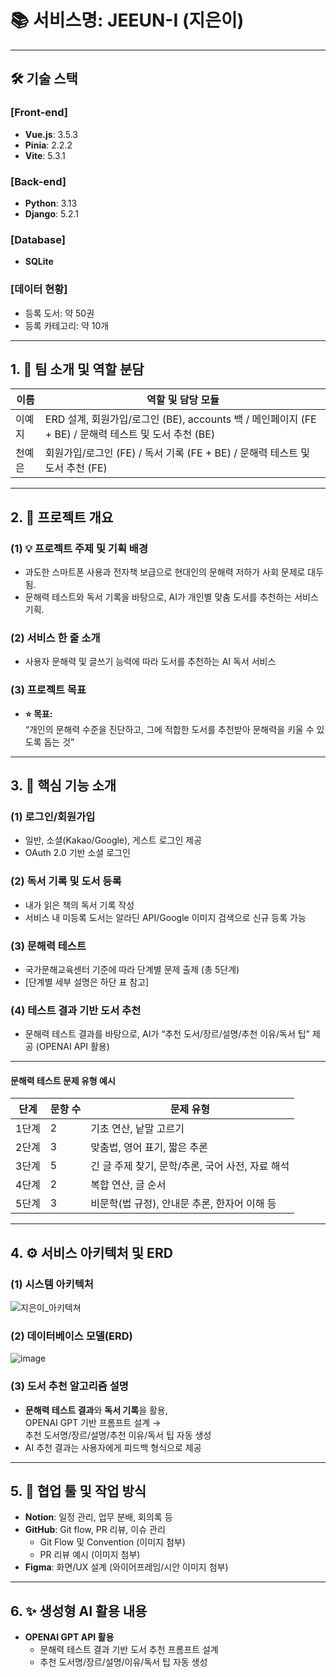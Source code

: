 # 📚 서비스명: JEEUN-I (지은이)

---

## 🛠️ 기술 스택

### [Front-end]
- **Vue.js**: 3.5.3
- **Pinia**: 2.2.2
- **Vite**: 5.3.1

### [Back-end]
- **Python**: 3.13
- **Django**: 5.2.1

### [Database]
- **SQLite**

### [데이터 현황]
- 등록 도서: 약 50권  
- 등록 카테고리: 약 10개

---

## 1. 👥 팀 소개 및 역할 분담

| 이름      | 역할 및 담당 모듈                                           |
|----------|------------------------------------------------------------|
| 이예지     | ERD 설계, 회원가입/로그인 (BE), accounts 백 / 메인페이지 (FE + BE) / 문해력 테스트 및 도서 추천 (BE)        |
| 천예은     | 회원가입/로그인 (FE) / 독서 기록 (FE + BE) / 문해력 테스트 및 도서 추천 (FE)     |

---

## 2. 📝 프로젝트 개요

### (1) 💡 **프로젝트 주제 및 기획 배경**
- 과도한 스마트폰 사용과 전자책 보급으로 현대인의 문해력 저하가 사회 문제로 대두됨.
- 문해력 테스트와 독서 기록을 바탕으로, AI가 개인별 맞춤 도서를 추천하는 서비스 기획.

### (2) **서비스 한 줄 소개**
- 사용자 문해력 및 글쓰기 능력에 따라 도서를 추천하는 AI 독서 서비스

### (3) **프로젝트 목표**
- **⭐️ 목표:**  
  “개인의 문해력 수준을 진단하고, 그에 적합한 도서를 추천받아 문해력을 키울 수 있도록 돕는 것”

---

## 3. 🚩 **핵심 기능 소개**

### (1) **로그인/회원가입**
- 일반, 소셜(Kakao/Google), 게스트 로그인 제공  
- OAuth 2.0 기반 소셜 로그인

### (2) **독서 기록 및 도서 등록**
- 내가 읽은 책의 독서 기록 작성
- 서비스 내 미등록 도서는 알라딘 API/Google 이미지 검색으로 신규 등록 가능

### (3) **문해력 테스트**
- 국가문해교육센터 기준에 따라 단계별 문제 출제 (총 5단계)
- [단계별 세부 설명은 하단 표 참고]

### (4) **테스트 결과 기반 도서 추천**
- 문해력 테스트 결과를 바탕으로, AI가 “추천 도서/장르/설명/추천 이유/독서 팁” 제공 (OPENAI API 활용)

---

#### **문해력 테스트 문제 유형 예시**

| 단계 | 문항 수 | 문제 유형 |
|------|--------|----------------|
| 1단계 | 2      | 기초 연산, 낱말 고르기 |
| 2단계 | 3      | 맞춤법, 영어 표기, 짧은 추론 |
| 3단계 | 5      | 긴 글 주제 찾기, 문학/추론, 국어 사전, 자료 해석 |
| 4단계 | 2      | 복합 연산, 글 순서 |
| 5단계 | 3      | 비문학(법 규정), 안내문 추론, 한자어 이해 등 |

---

## 4. ⚙️ **서비스 아키텍처 및 ERD**

### (1) 시스템 아키텍처  
![지은이_아키텍쳐](https://github.com/user-attachments/assets/00fb720c-1c00-4aa3-995d-31b2328baac7)


### (2) 데이터베이스 모델(ERD)  
![image](https://github.com/user-attachments/assets/1dffbdaf-e878-4c4b-87b2-a73a853a22a1)

### (3) 도서 추천 알고리즘 설명
- **문해력 테스트 결과**와 **독서 기록**을 활용,  
  OPENAI GPT 기반 프롬프트 설계 →  
  추천 도서명/장르/설명/추천 이유/독서 팁 자동 생성  
- AI 추천 결과는 사용자에게 피드백 형식으로 제공

---

## 5. 🔗 **협업 툴 및 작업 방식**

- **Notion**: 일정 관리, 업무 분배, 회의록 등
- **GitHub**: Git flow, PR 리뷰, 이슈 관리  
    - Git Flow 및 Convention (이미지 첨부)
    - PR 리뷰 예시 (이미지 첨부)
- **Figma**: 화면/UX 설계 (와이어프레임/시안 이미지 첨부)

---

## 6. ✨ **생성형 AI 활용 내용**

- **OPENAI GPT API 활용**
    - 문해력 테스트 결과 기반 도서 추천 프롬프트 설계
    - 추천 도서명/장르/설명/이유/독서 팁 자동 생성

